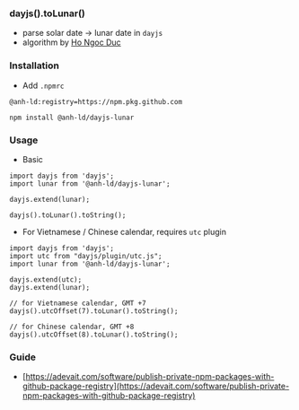 ### dayjs().toLunar()

- parse solar date → lunar date in `dayjs`
- algorithm by [Ho Ngoc Duc](https://www.informatik.uni-leipzig.de/~duc/amlich/calrules.html)

### Installation
- Add `.npmrc`

```
@anh-ld:registry=https://npm.pkg.github.com
```

```
npm install @anh-ld/dayjs-lunar
```

### Usage

- Basic
```
import dayjs from 'dayjs';
import lunar from '@anh-ld/dayjs-lunar';

dayjs.extend(lunar);

dayjs().toLunar().toString();
```

- For Vietnamese / Chinese calendar, requires `utc` plugin

```
import dayjs from 'dayjs';
import utc from "dayjs/plugin/utc.js";
import lunar from '@anh-ld/dayjs-lunar';

dayjs.extend(utc);
dayjs.extend(lunar);

// for Vietnamese calendar, GMT +7
dayjs().utcOffset(7).toLunar().toString();

// for Chinese calendar, GMT +8
dayjs().utcOffset(8).toLunar().toString();
```

### Guide
- [https://adevait.com/software/publish-private-npm-packages-with-github-package-registry](https://adevait.com/software/publish-private-npm-packages-with-github-package-registry)
